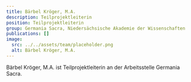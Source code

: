 ```yaml
---
title: Bärbel Kröger, M.A.
description: Teilprojektleiterin
position: Teilprojektleiterin
group: Germania Sacra, Niedersächsische Akademie der Wissenschaften
publications: []
image:
  src: ../../assets/team/placeholder.png
  alt: Bärbel Kröger, M.A.
---
```


Bärbel Kröger, M.A. ist Teilprojektleiterin an der Arbeitsstelle Germania Sacra.
